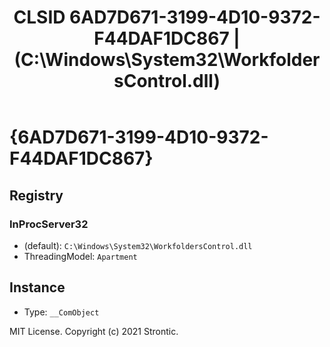 ﻿---
title: "CLSID 6AD7D671-3199-4D10-9372-F44DAF1DC867 | (C:\\Windows\\System32\\WorkfoldersControl.dll)"
excerpt: What is COM-Object CLSID 6AD7D671-3199-4D10-9372-F44DAF1DC867?
---

# {6AD7D671-3199-4D10-9372-F44DAF1DC867}


## Registry


### InProcServer32

* (default): `C:\Windows\System32\WorkfoldersControl.dll`
* ThreadingModel: `Apartment`

## Instance

* Type: `__ComObject`

MIT License. Copyright (c) 2021 Strontic.


